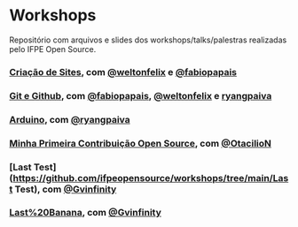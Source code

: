 # Workshops
Repositório com arquivos e slides dos workshops/talks/palestras realizadas pelo IFPE Open Source.

### [Criação de Sites](https://github.com/ifpeopensource/workshops/tree/main/Cria%C3%A7%C3%A3o%20de%20sites), com [@weltonfelix](https://github.com/weltonfelix) e [@fabiopapais](https://github.com/fabiopapais)

### [Git e Github](https://github.com/ifpeopensource/workshops/tree/main/Git%20e%20GitHub), com [@fabiopapais](https://github.com/fabiopapais), [@weltonfelix](https://github.com/weltonfelix) e [ryangpaiva](https://github.com/ryangpaiva)

### [Arduino](https://github.com/ifpeopensource/workshops/tree/main/Arduino), com [@ryangpaiva](https://github.com/ryangpaiva)

### [Minha Primeira Contribuição Open Source](https://github.com/ifpeopensource/workshops/tree/main/Minha%20Primeira%20Contribui%C3%A7%C3%A3o%20Open%20Source), com [@OtacilioN](https://github.com/OtacilioN)

### [Last Test](https://github.com/ifpeopensource/workshops/tree/main/Last Test), com [@Gvinfinity](https://github.com/Gvinfinity)
### [Last%20Banana](https://github.com/ifpeopensource/workshops/tree/main/Last%20Banana), com [@Gvinfinity](https://github.com/Gvinfinity)